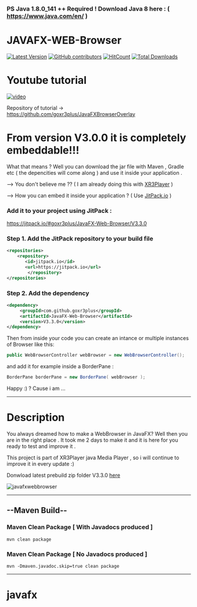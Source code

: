 ### PS Java 1.8.0_141 ++ Required ! Download Java 8 here : ( https://www.java.com/en/ )

# JAVAFX-WEB-Browser 

[![Latest Version](https://img.shields.io/github/release/goxr3plus/JavaFX-Web-Browser.svg?style=flat-square)](https://github.com/goxr3plus/JavaFX-Web-Browser/releases)
[![GitHub contributors][contributors-image]][contributors-url]
[![HitCount](http://hits.dwyl.io/goxr3plus/JavaFX-Web-Browser.svg)](http://hits.dwyl.io/goxr3plus/JavaFX-Web-Browser)
[![Total Downloads](https://img.shields.io/github/downloads/goxr3plus/JavaFX-Web-Browser/total.svg)](https://github.com/goxr3plus/JavaFX-Web-Browser/releases)

[contributors-url]: https://github.com/goxr3plus/JavaFX-Web-Browser/graphs/contributors
[contributors-image]: https://img.shields.io/github/contributors/goxr3plus/JavaFX-Web-Browser.svg

# Youtube tutorial 
[![video](http://img.youtube.com/vi/F1yxsH8qyuI/0.jpg)](https://www.youtube.com/watch?v=F1yxsH8qyuI)

Repository of tutorial -> https://github.com/goxr3plus/JavaFXBrowserOverlay

# From version V3.0.0 it is completely embeddable!!!

What that means ? Well you can download the jar file with Maven , Gradle etc ( the depencities will come along ) and use it inside your application . 

--> You don't believe me ?? ( I am already doing this with [XR3Player](https://github.com/goxr3plus/XR3Player) ) 

--> How you can embed it inside your application ? ( Use [JitPack.io](https://jitpack.io/#goxr3plus/JavaFX-Web-Browser/V3.3.0) )

### Add it to your project using JitPack :

https://jitpack.io/#goxr3plus/JavaFX-Web-Browser/V3.3.0

### Step 1. Add the JitPack repository to your build file
``` XML
<repositories>
	<repository>
	   <id>jitpack.io</id>
	   <url>https://jitpack.io</url>
        </repository>
</repositories>
```

###  Step 2. Add the dependency
``` XML
<dependency>
	 <groupId>com.github.goxr3plus</groupId>
	 <artifactId>JavaFX-Web-Browser</artifactId>
	 <version>V3.3.0</version>
</dependency>
```

Then from inside your code you can create an intance or multiple instances of Browser like this:

``` JAVA
public WebBrowserController webBrowser = new WebBrowserController();
```

and add it for example inside a BorderPane :

```JAVA
BorderPane borderPane = new BorderPane( webBrowser );
```

Happy :) ?  Cause i am ...

---

# Description

You always dreamed how to make a WebBrowser in JavaFX? Well then you are in the right place . It took me 2 days to make it and it is here for you ready to test and improve it .

This project is part of XR3Player java Media Player , so i will continue to improve it in every update :) 

Donwload latest prebuild zip folder V3.3.0 [here](https://github.com/goxr3plus/JavaFX-Web-Browser/releases/download/V3.1.0/JavaFXWebBrowser-3.3.0.zip)

![javafxwebbrowser](https://user-images.githubusercontent.com/20374208/32561528-18323d74-c4b5-11e7-9552-f7aeba4f9728.jpg)

---

## --Maven Build--

### Maven Clean Package [ With Javadocs produced ]

```mvn clean package``` 

### Maven Clean Package [ No Javadocs produced ]

```mvn -Dmaven.javadoc.skip=true clean package``` 

---

# javafx
